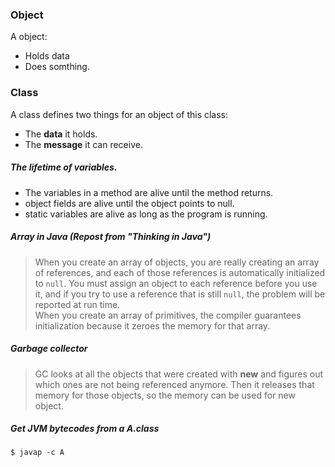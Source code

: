 ### Object
A object:
* Holds data
* Does somthing.

### Class
A class defines two things for an object of this class:
* The **data** it holds. 
* The **message** it can receive. 

##### The lifetime of variables.
* The variables in a method are alive until the method returns.
* object fields are alive until the object points to null.
* static variables are alive as long as the program is running. 

##### Array in Java (Repost from "Thinking in Java")
> When you create an array of objects, you are really creating an array of references, and each of those references is automatically initialized to `null`. You must assign an object to each reference before you use it, and if you try to use a reference that is still `null`, the problem will be reported at run time.   
> When you create an array of primitives, the compiler guarantees initialization because it zeroes the memory for that array.

##### Garbage collector
> GC looks at all the objects that were created with **new** and figures out which ones are not being referenced anymore. Then it releases that memory for those objects, so the memory can be used for new object.

##### Get JVM bytecodes from a A.class
    $ javap -c A
